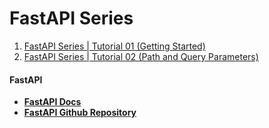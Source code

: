 # FastAPI Series

1. [FastAPI Series | Tutorial 01 (Getting Started)](https://www.youtube.com/watch?v=tKL6wEqbyNs&t=47s)
2. [FastAPI Series | Tutorial 02 (Path and Query Parameters)](https://www.youtube.com/watch?v=uldt_GTvZFI&t=2s)

#### FastAPI

* **[FastAPI Docs](https://fastapi.tiangolo.com)**
* **[FastAPI Github Repository](https://github.com/tiangolo/fastapi)**
